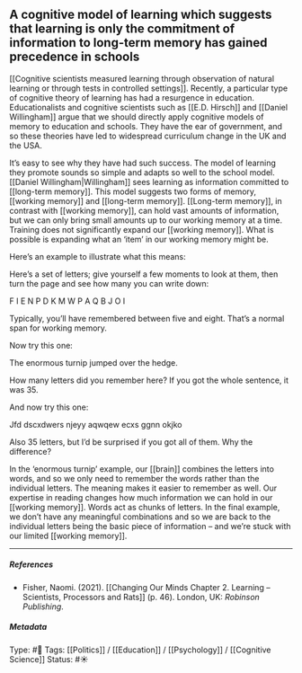 ## A cognitive model of learning which suggests that learning is only the commitment of information to long-term memory has gained precedence in schools # 

[[Cognitive scientists measured learning through observation of natural learning or through tests in controlled settings]]. Recently, a particular type of cognitive theory of learning has had a resurgence in education. Educationalists and cognitive scientists such as [[E.D. Hirsch]] and [[Daniel Willingham]] argue that we should directly apply cognitive models of memory to education and schools. They have the ear of government, and so these theories have led to widespread curriculum change in the UK and the USA.

It’s easy to see why they have had such success. The model of learning they promote sounds so simple and adapts so well to the school model. [[Daniel Willingham|Willingham]] sees learning as information committed to [[long-term memory]]. This model suggests two forms of memory, [[working memory]] and [[long-term memory]]. [[Long-term memory]], in contrast with [[working memory]], can hold vast amounts of information, but we can only bring small amounts up to our working memory at a time. Training does not significantly expand our [[working memory]]. What is possible is expanding what an ‘item’ in our working memory might be.

Here’s an example to illustrate what this means:

Here’s a set of letters; give yourself a few moments to look at them, then turn the page and see how many you can write down:

F I E N P D K M W P A Q B J O I

Typically, you’ll have remembered between five and eight. That’s a normal span for working memory.

Now try this one:

The enormous turnip jumped over the hedge.

How many letters did you remember here? If you got the whole sentence, it was 35.

And now try this one:

Jfd dscxdwers njeyy aqwqew ecxs ggnn okjko

Also 35 letters, but I’d be surprised if you got all of them. Why the difference?

In the ‘enormous turnip’ example, our [[brain]] combines the letters into words, and so we only need to remember the words rather than the individual letters. The meaning makes it easier to remember as well. Our expertise in reading changes how much information we can hold in our [[working memory]]. Words act as chunks of letters. In the final example, we don’t have any meaningful combinations and so we are back to the individual letters being the basic piece of information – and we’re stuck with our limited [[working memory]].

___

##### References

- Fisher, Naomi. (2021). [[Changing Our Minds Chapter 2. Learning – Scientists, Processors and Rats]] (p. 46). London, UK: _Robinson Publishing_.

##### Metadata

Type: #🔴 
Tags: [[Politics]] / [[Education]] / [[Psychology]] / [[Cognitive Science]]
Status: #☀️ 